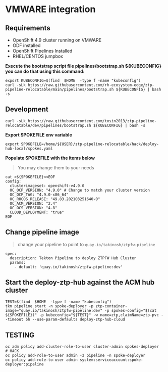 # VMWARE integration

## Requirements 
* OpenShift 4.9 cluster running on VMWARE
* ODF installed
* OpenShift Pipelines Installed
* RHEL/CENTOS jumpbox


**Execute the bootstrap script file pipelines/bootstrap.sh ${KUBECONFIG} you can do that using this command:**
```
export KUBECONFIG=$(find  $HOME  -type f -name "kubeconfig")
curl -sLk https://raw.githubusercontent.com/rh-ecosystem-edge/ztp-pipeline-relocatable/main/pipelines/bootstrap.sh ${KUBECONFIG} | bash -s
```
## Development
```
curl -sLk https://raw.githubusercontent.com/tosin2013/ztp-pipeline-relocatable/dev/pipelines/bootstrap.sh ${KUBECONFIG} | bash -s
```

**Export SPOKEFILE env variable**
```
export SPOKEFILE=/home/${USER}/ztp-pipeline-relocatable/hack/deploy-hub-local/spokes.yaml
```

**Populate SPOKEFILE with the items below**
> You may change them to your needs
```
cat >${SPOKEFILE}<<EOF
config:
  clusterimageset: openshift-v4.9.0
  OC_OCP_VERSION: "4.9.0" # Change to match your cluster version
  OC_OCP_TAG: "4.9.0-x86_64"
  OC_RHCOS_RELEASE: "49.83.202103251640-0"
  OC_ACM_VERSION: "2.4"
  OC_OCS_VERSION: "4.8"
  CLOUD_DEPLOYMENT: "true"
EOF
```
## Change pipeline image
> change your pipeline to point to `quay.io/takinosh/ztpfw-pipeline`
```
spec:
  description: Tekton Pipeline to deploy ZTPFW Hub Cluster
  params:
    - default: 'quay.io/takinosh/ztpfw-pipeline:dev'
```

## Start the deploy-ztp-hub against the ACM hub cluster
```
TEST=$(find  $HOME  -type f -name "kubeconfig")
tkn pipeline start -n spoke-deployer -p ztp-container-image="quay.io/takinosh/ztpfw-pipeline:dev" -p spokes-config="$(cat ${SPOKEFILE})" -p kubeconfig="${TEST}" -w name=ztp,claimName=ztp-pvc --timeout 5h --use-param-defaults deploy-ztp-hub-cloud
```

## TESTING
```
oc adm policy add-cluster-role-to-user cluster-admin spokes-deployer
# HACK
oc policy add-role-to-user admin -z pipeline -n spoke-deployer
oc policy add-role-to-user admin system:serviceaccount:spoke-deployer:pipeline
```

